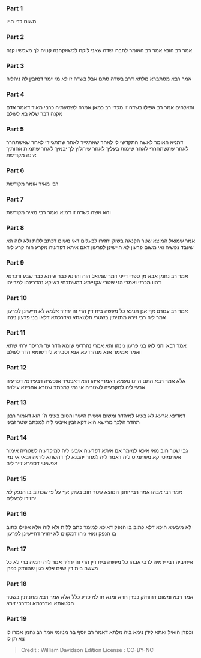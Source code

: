 
### Part 1
משום כדי חייו

### Part 2
אמר רב הונא אמר רב האומר לחברו שדה שאני לוקח לכשאקחנה קנויה לך מעכשיו קנה

### Part 3
אמר רבא מסתברא מלתא דרב בשדה סתם אבל בשדה זו לא מי יימר דמזבין לה ניהליה

### Part 4
והאלהים אמר רב אפילו בשדה זו מכדי רב כמאן אמרה לשמעתיה כרבי מאיר דאמר אדם מקנה דבר שלא בא לעולם

### Part 5
דתניא האומר לאשה התקדשי לי לאחר שאתגייר לאחר שתתגיירי לאחר שאשתחרר לאחר שתשתחררי לאחר שימות בעליך לאחר שיחלוץ לך יבמיך לאחר שתמות אחותיך אינה מקודשת

### Part 6
רבי מאיר אומר מקודשת

### Part 7
והא אשה כשדה זו דמיא ואמר רבי מאיר מקודשת

### Part 8
אמר שמואל המוצא שטר הקנאה בשוק יחזירו לבעלים דאי משום דכתב ללות ולא לוה הא שעבד נפשיה ואי משום פרעון לא חיישינן לפרעון דאם איתא דפרעיה מקרע הוה קרע ליה

### Part 9
אמר רב נחמן אבא מן ספרי דייני דמר שמואל הוה והוינא כבר שיתא כבר שבע ודכרנא דהוו מכרזי ואמרי הני שטרי אקנייתא דמשתכחי בשוקא נהדרינהו למרייהו

### Part 10
אמר רב עמרם אף אנן תנינא כל מעשה בית דין הרי זה יחזיר אלמא לא חיישינן לפרעון אמר ליה רבי זירא מתניתין בשטרי חלטאתא ואדרכתא דלאו בני פרעון נינהו

### Part 11
אמר רבא והני לאו בני פרעון נינהו והא אמרי נהרדעי שומא הדר עד תריסר ירחי שתא ואמר אמימר אנא מנהרדעא אנא וסבירא לי דשומא הדר לעולם

### Part 12
אלא אמר רבא התם היינו טעמא דאמרי איהו הוא דאפסיד אנפשיה דבעידנא דפרעיה אבעי ליה למקרעיה לשטריה אי נמי למכתב שטרא אחרינא עילויה

### Part 13
דמדינא ארעא לא בעיא למיהדר ומשום ועשית הישר והטוב בעיני ה׳ הוא דאמור רבנן תהדר הלכך מרישא הוא דקא זבין איבעי ליה למכתב שטר זביני

### Part 14
גבי שטר חוב מאי איכא למימר אם איתא דפרעיה איבעי ליה למיקרעיה לשטריה אימור אשתמוטי קא משתמיט ליה דאמר ליה למחר יהבנא לך דהשתא ליתיה גבאי אי נמי אפשיטי דספרא זייר ליה

### Part 15
אמר רבי אבהו אמר רבי יוחנן המוצא שטר חוב בשוק אף על פי שכתוב בו הנפק לא יחזירו לבעלים

### Part 16
לא מיבעיא היכא דלא כתוב בו הנפק דאיכא למימר כתב ללות ולא לוה אלא אפילו כתוב בו הנפק ומאי ניהו דמקוים לא יחזיר דחיישינן לפרעון

### Part 17
איתיביה רבי ירמיה לרבי אבהו כל מעשה בית דין הרי זה יחזיר אמר ליה ירמיה ברי לא כל מעשה בית דין שוים אלא כגון שהוחזק כפרן

### Part 18
אמר רבא ומשום דהוחזק כפרן חדא זמנא תו לא פרע כלל אלא אמר רבא מתניתין בשטר חלטאתא ואדרכתא וכדרבי זירא

### Part 19
וכפרן הואיל ואתא לידן נימא ביה מלתא דאמר רב יוסף בר מניומי אמר רב נחמן אמרו לו צא תן לו

>Credit : William Davidson Edition
>License : CC-BY-NC
